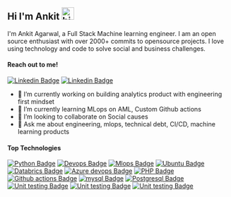 ## Hi I'm Ankit <img src="https://user-images.githubusercontent.com/1303154/88677602-1635ba80-d120-11ea-84d8-d263ba5fc3c0.gif" width="28px" alt="hi">

I'm Ankit Agarwal, a Full Stack Machine learning engineer. I am an open source enthusiast with over 2000+ commits to opensource
projects. I love using technology and code to solve social and business challenges.

#### Reach out to me!

[![Linkedin Badge](https://img.shields.io/badge/-Ankit_agarwal-0e76a8?style=flat&labelColor=0e76a8&logo=linkedin&logoColor=white)](https://www.linkedin.com/in/ankit-agarwal-44a81718/)
[![Linkedin Badge](https://img.shields.io/badge/-Ankit_agarwal-e535ab?style=flat&labelColor=e535ab&logo=gmail&logoColor=white)](mailto:ankit.agrr@gmail.com)

- 🔭 I’m currently working on building analytics product with engineering first mindset
- 🌱 I’m currently learning MLops on AML, Custom Github actions
- 👯 I’m looking to collaborate on Social causes
- 💬 Ask me about engineering, mlops, technical debt, CI/CD, machine learning products

#### Top Technologies

[![Python Badge](https://img.shields.io/badge/-Python-61DBFB?style=for-the-badge&labelColor=black&logo=python&logoColor=61DBFB)](#)
[![Devops Badge](https://img.shields.io/badge/-Devops-F0DB4F?style=for-the-badge&labelColor=black&logo=githubactions&logoColor=F0DB4F)](#) 
[![Mlops Badge](https://img.shields.io/badge/-Mlops-007acc?style=for-the-badge&labelColor=black&logo=databricks&logoColor=007acc)](#) 
[![Ubuntu Badge](https://img.shields.io/badge/-Ubuntu-e535ab?style=for-the-badge&labelColor=black&logo=ubuntu&logoColor=e535ab)](#)
[![Databrics Badge](https://img.shields.io/badge/-Databrics-3C873A?style=for-the-badge&labelColor=black&logo=databricks&logoColor=3C873A)](#)
[![Azure devops Badge](https://img.shields.io/badge/-Azure_devops-695551?style=for-the-badge&labelColor=black&logo=azuredevops&logoColor=695551)](#)
[![PHP Badge](https://img.shields.io/badge/-PHP-d8a195?style=for-the-badge&labelColor=black&logo=php&logoColor=d8a195)](#)
[![Github actions Badge](https://img.shields.io/badge/-Github_actions-86493c?style=for-the-badge&labelColor=black&logo=githubactions&logoColor=86493c)](#)
[![mysql Badge](https://img.shields.io/badge/-Mysql-b3948e?style=for-the-badge&labelColor=black&logo=mysql&logoColor=b3948e)](#)
[![Postgresql Badge](https://img.shields.io/badge/-Postgresql-ddc9c?style=for-the-badge&labelColor=black&logo=postgresql&logoColor=ddc9c)](#)
[![Unit testing Badge](https://img.shields.io/badge/-Unit_testing-541a0e?style=for-the-badge&labelColor=black&logo=testin&logoColor=541a0e)](#)
[![Unit testing Badge](https://img.shields.io/badge/-Numpy-c84f35?style=for-the-badge&labelColor=black&logo=numpy&logoColor=c84f35)](#)
[![Unit testing Badge](https://img.shields.io/badge/-Pandas-ef330b?style=for-the-badge&labelColor=black&logo=pandas&logoColor=ef330b)](#)